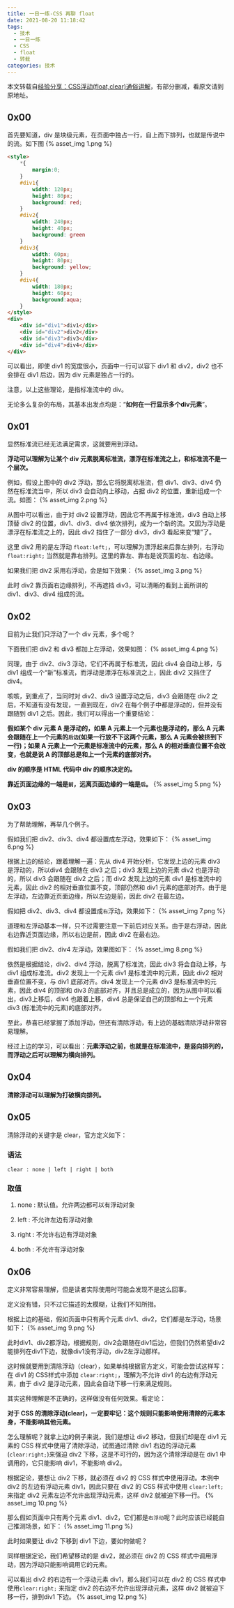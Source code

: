 ```yaml
---
title: 一日一练-CSS 再聊 float
date: 2021-08-20 11:18:42
tags:
  - 技术
  - 一日一练
  - CSS
  - float
  - 转载
categories: 技术
---
```


本文转载自[经验分享：CSS浮动(float,clear)通俗讲解](https://www.cnblogs.com/iyangyuan/archive/2013/03/27/2983813.html)，有部分删减，看原文请到原地址。



## 0x00
首先要知道，div 是块级元素，在页面中独占一行，自上而下排列，也就是传说中的流。如下图
{% asset_img 1.png %}

<!--more-->
```html
<style>
    *{
        margin:0;
    }
    #div1{
        width: 120px;
        height: 80px;
        background: red;
    }
    #div2{
        width: 240px;
        height: 40px;
        background: green
    }
    #div3{
        width: 60px;
        height: 80px;
        background: yellow;
    }
    #div4{
        width: 180px;
        height: 60px;
        background:aqua;
    }
</style>
<div>
    <div id="div1">div1</div>
    <div id="div2">div2</div>
    <div id="div3">div3</div>
    <div id="div4">div4</div>
</div>
```

可以看出，即使 div1 的宽度很小，页面中一行可以容下 div1 和 div2，div2 也不会排在 div1 后边，因为 div 元素是独占一行的。

注意，以上这些理论，是指标准流中的 div。

无论多么复杂的布局，其基本出发点均是：“**如何在一行显示多个div元素**”。

## 0x01
显然标准流已经无法满足需求，这就要用到浮动。      

**浮动可以理解为让某个 div 元素脱离标准流，漂浮在标准流之上，和标准流不是一个层次。**

例如，假设上图中的 div2 浮动，那么它将脱离标准流，但 div1、div3、div4 仍然在标准流当中，所以 div3 会自动向上移动，占据 div2 的位置，重新组成一个流。如图：
{% asset_img 2.png %}

从图中可以看出，由于对 div2 设置浮动，因此它不再属于标准流，div3 自动上移顶替 div2 的位置，div1、div3、div4 依次排列，成为一个新的流。又因为浮动是漂浮在标准流之上的，因此 div2 挡住了一部分 div3，div3 看起来变“矮”了。

这里 div2 用的是左浮动 `float:left;`，可以理解为漂浮起来后靠左排列，右浮动 `float:right;` 当然就是靠右排列。这里的靠左、靠右是说页面的左、右边缘。

如果我们把 div2 采用右浮动，会是如下效果：
{% asset_img 3.png %}

此时 div2 靠页面右边缘排列，不再遮挡 div3，可以清晰的看到上面所讲的 div1、div3、div4 组成的流。

## 0x02
目前为止我们只浮动了一个 div 元素，多个呢？

下面我们把 div2 和 div3 都加上左浮动，效果如图：
{% asset_img 4.png %}

同理，由于 div2、div3 浮动，它们不再属于标准流，因此 div4 会自动上移，与 div1 组成一个“新”标准流，而浮动是漂浮在标准流之上，因此 div2 又挡住了 div4。

咳咳，到重点了，当同时对 div2、div3 设置浮动之后，div3 会跟随在 div2 之后，不知道有没有发现，一直到现在，div2 在每个例子中都是浮动的，但并没有跟随到 div1 之后。因此，我们可以得出一个重要结论：

**假如某个 div 元素 A 是浮动的，如果 A 元素上一个元素也是浮动的，那么 A 元素会跟随在上一个元素的`后边`(如果一行放不下这两个元素，那么 A 元素会被挤到下一行)；如果 A 元素上一个元素是标准流中的元素，那么 A 的相对垂直位置不会改变，也就是说 A 的顶部总是和上一个元素的底部对齐。**

**div 的顺序是 HTML 代码中 div 的顺序决定的。**

**靠近页面边缘的一端是`前`，远离页面边缘的一端是`后`。**
{% asset_img 5.png %}


## 0x03
为了帮助理解，再举几个例子。

假如我们把 div2、div3、div4 都设置成左浮动，效果如下：
{% asset_img 6.png %}

根据上边的结论，跟着理解一遍：先从 div4 开始分析，它发现上边的元素 div3 是浮动的，所以div4 会跟随在 div3 之后；div3 发现上边的元素 div2 也是浮动的，所以 div3 会跟随在 div2 之后；而 div2 发现上边的元素 div1 是标准流中的元素，因此 div2 的相对垂直位置不变，顶部仍然和 div1 元素的底部对齐。由于是左浮动，左边靠近页面边缘，所以左边是前，因此 div2 在最左边。

假如把 div2、div3、div4 都设置成`右`浮动，效果如下：
{% asset_img 7.png %}

道理和左浮动基本一样，只不过需要注意一下前后对应关系。由于是右浮动，因此右边靠近页面边缘，所以右边是前，因此 div2 在最右边。

假如我们把 div2、div4 左浮动，效果图如下：
{% asset_img 8.png %}

依然是根据结论，div2、div4 浮动，脱离了标准流，因此 div3 将会自动上移，与 div1 组成标准流。div2 发现上一个元素 div1 是标准流中的元素，因此 div2 相对垂直位置不变，与 div1 底部对齐。div4 发现上一个元素 div3 是标准流中的元素，因此 div4 的顶部和 div3 的底部对齐，并且总是成立的，因为从图中可以看出，div3上移后，div4 也跟着上移，div4 总是保证自己的顶部和上一个元素 div3 (标准流中的元素)的底部对齐。

至此，恭喜已经掌握了添加浮动，但还有清除浮动，有上边的基础清除浮动非常容易理解。

经过上边的学习，可以看出：**元素浮动之前，也就是在标准流中，是竖向排列的，而浮动之后可以理解为横向排列。**

## 0x04
**清除浮动可以理解为打破横向排列。**

## 0x05
清除浮动的关键字是 clear，官方定义如下：

### 语法
```
clear : none | left | right | both
```
### 取值
1. none  :  默认值。允许两边都可以有浮动对象

2. left   :  不允许左边有浮动对象

3. right  :  不允许右边有浮动对象

4. both  :  不允许有浮动对象

## 0x06
定义非常容易理解，但是读者实际使用时可能会发现不是这么回事。

定义没有错，只不过它描述的太模糊，让我们不知所措。

根据上边的基础，假如页面中只有两个元素 div1、div2，它们都是左浮动，场景如下：
{% asset_img 9.png %}

此时div1、div2都浮动，根据规则，div2会跟随在div1后边，但我们仍然希望div2能排列在div1下边，就像div1没有浮动，div2左浮动那样。

这时候就要用到清除浮动（clear），如果单纯根据官方定义，可能会尝试这样写：在 div1 的 CSS样式中添加 `clear:right;`，理解为不允许 div1 的右边有浮动元素，由于 div2 是浮动元素，因此会自动下移一行来满足规则。

其实这种理解是不正确的，这样做没有任何效果。看定论：

**对于 CSS 的清除浮动(clear)，一定要牢记：这个规则只能影响使用清除的元素本身，不能影响其他元素。**

怎么理解呢？就拿上边的例子来说，我们是想让 div2 移动，但我们却是在 div1 元素的 CSS 样式中使用了清除浮动，试图通过清除 div1 右边的浮动元素(`clear:right;`)来强迫 div2 下移，这是不可行的，因为这个清除浮动是在 div1 中调用的，它只能影响 div1，不能影响 div2。

根据定论，要想让 div2 下移，就必须在 div2 的 CSS 样式中使用浮动。本例中 div2 的左边有浮动元素 div1，因此只要在 div2 的 CSS 样式中使用 `clear:left;` 来指定 div2 元素左边不允许出现浮动元素，这样 div2 就被迫下移一行。
{% asset_img 10.png %}

那么假如页面中只有两个元素 div1、div2，它们都是`右浮动`呢？此时应该已经能自己推测场景，如下：
{% asset_img 11.png %}

此时如果要让 div2 下移到 div1 下边，要如何做呢？

同样根据定论，我们希望移动的是 div2，就必须在 div2 的 CSS 样式中调用浮动，因为浮动只能影响调用它的元素。

可以看出 div2 的右边有一个浮动元素 div1，那么我们可以在 div2 的 CSS 样式中使用`clear:right;` 来指定 div2 的右边不允许出现浮动元素，这样 div2 就被迫下移一行，排到div1 下边。
{% asset_img 12.png %}

